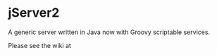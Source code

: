 # jServer2

A generic server written in Java now with Groovy scriptable services.

Please see the wiki at 
